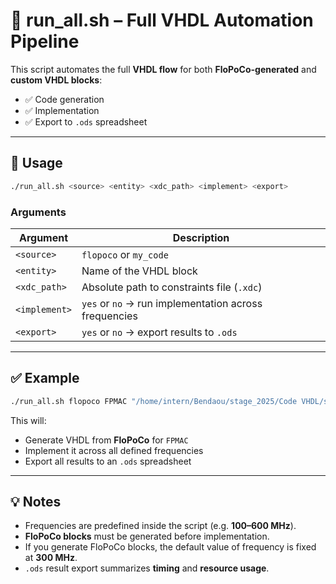 # 🚀 run_all.sh – Full VHDL Automation Pipeline

This script automates the full **VHDL flow** for both **FloPoCo-generated** and **custom VHDL blocks**:

- ✅ Code generation  
- ✅ Implementation  
- ✅ Export to `.ods` spreadsheet  

---

## 📌 Usage

```bash
./run_all.sh <source> <entity> <xdc_path> <implement> <export>
```

### Arguments

| Argument      | Description                                                                 |
|---------------|-----------------------------------------------------------------------------|
| `<source>`    | `flopoco` or `my_code`                                                      |
| `<entity>`    | Name of the VHDL block                                                      |
| `<xdc_path>`  | Absolute path to constraints file (`.xdc`)                                  |
| `<implement>` | `yes` or `no` → run implementation across frequencies                       |
| `<export>`    | `yes` or `no` → export results to `.ods`                                    |

---

## ✅ Example

```bash
./run_all.sh flopoco FPMAC "/home/intern/Bendaou/stage_2025/Code VHDL/stage_2025.srcs/constrs_1/new/contraintes.xdc" yes yes
```

This will:
- Generate VHDL from **FloPoCo** for `FPMAC`
- Implement it across all defined frequencies
- Export all results to an `.ods` spreadsheet

---

## 💡 Notes

- Frequencies are predefined inside the script (e.g. **100–600 MHz**).  
- **FloPoCo blocks** must be generated before implementation.  
- If you generate FloPoCo blocks, the default value of frequency is fixed at **300 MHz**.  
- `.ods` result export summarizes **timing** and **resource usage**.  
